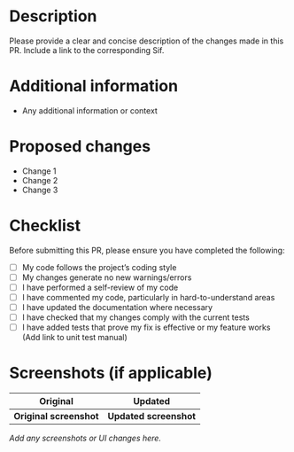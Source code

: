 # Description
Please provide a clear and concise description of the changes made in this PR. Include a link to the corresponding Sif.

# Additional information
- Any additional information or context

# Proposed changes
- Change 1
- Change 2
- Change 3

# Checklist
Before submitting this PR, please ensure you have completed the following:

- [ ] My code follows the project’s coding style
- [ ] My changes generate no new warnings/errors
- [ ] I have performed a self-review of my code
- [ ] I have commented my code, particularly in hard-to-understand areas
- [ ] I have updated the documentation where necessary
- [ ] I have checked that my changes comply with the current tests
- [ ] I have added tests that prove my fix is effective or my feature works (Add link to unit test manual)

# Screenshots (if applicable)
Original					|		Updated
:--------------------------:|:-------------------------:
**Original screenshot** 	| **Updated screenshot**

_Add any screenshots or UI changes here._
